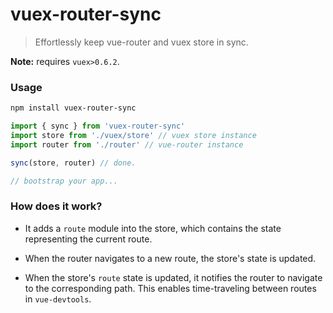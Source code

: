 # vuex-router-sync

> Effortlessly keep vue-router and vuex store in sync.

**Note:** requires `vuex>0.6.2`.

### Usage

``` bash
npm install vuex-router-sync
```
``` js
import { sync } from 'vuex-router-sync'
import store from './vuex/store' // vuex store instance
import router from './router' // vue-router instance

sync(store, router) // done.

// bootstrap your app...
```

### How does it work?

- It adds a `route` module into the store, which contains the state representing the current route.

- When the router navigates to a new route, the store's state is updated.

- When the store's `route` state is updated, it notifies the router to navigate to the corresponding path. This enables time-traveling between routes in `vue-devtools`.
